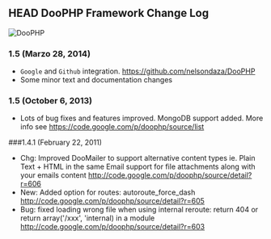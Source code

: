 ## HEAD DooPHP Framework Change Log
![DooPHP](http://doophp.com/images/doologo.png "DooPHP")

### 1.5 (Marzo 28, 2014)

*   `Google` and `Github` integration. https://github.com/nelsondaza/DooPHP
*   Some minor text and documentation changes


### 1.5 (October 6, 2013)

*   Lots of bug fixes and features improved. MongoDB support added.
	More info see https://code.google.com/p/doophp/source/list


###1.4.1 (February 22, 2011)

*   Chg: Improved DooMailer to support alternative content types ie. Plain Text + HTML in the same Email support for
	file attachments along with your emails content http://code.google.com/p/doophp/source/detail?r=606
*   New: Added option for routes: autoroute_force_dash http://code.google.com/p/doophp/source/detail?r=605
*   Bug: fixed loading wrong file when using internal reroute: return 404 or return array('/xxx', 'internal) in a module
	http://code.google.com/p/doophp/source/detail?r=603

